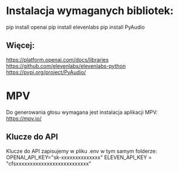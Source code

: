 # Instalacja wymaganych bibliotek:
pip install openai
pip install elevenlabs
pip install PyAudio

## Więcej:
https://platform.openai.com/docs/libraries
https://github.com/elevenlabs/elevenlabs-python
https://pypi.org/project/PyAudio/

# MPV
Do generowania głosu wymagana jest instalacja aplikacji MPV: 
https://mpv.io/

## Klucze do API
Klucze do API zapisujemy w pliku .env w tym samym folderze:
OPENAI_API_KEY="sk-xxxxxxxxxxxxxx"
ELEVEN_API_KEY = "cfsxxxxxxxxxxxxxxxxxxxxxxxxxx"
